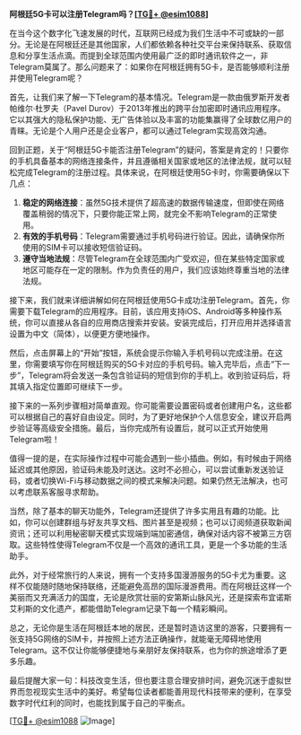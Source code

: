 **阿根廷5G卡可以注册Telegram吗？[[TG💪+ @esim1088](https://t.me/s/esim1088)]**

在当今这个数字化飞速发展的时代，互联网已经成为我们生活中不可或缺的一部分。无论是在阿根廷还是其他国家，人们都依赖各种社交平台来保持联系、获取信息和分享生活点滴。而提到全球范围内使用最广泛的即时通讯软件之一，非Telegram莫属了。那么问题来了：如果你在阿根廷拥有5G卡，是否能够顺利注册并使用Telegram呢？

首先，让我们来了解一下Telegram的基本情况。Telegram是一款由俄罗斯开发者帕维尔·杜罗夫（Pavel Durov）于2013年推出的跨平台加密即时通讯应用程序。它以其强大的隐私保护功能、无广告体验以及丰富的功能集赢得了全球数亿用户的青睐。无论是个人用户还是企业客户，都可以通过Telegram实现高效沟通。

回到正题，关于“阿根廷5G卡能否注册Telegram”的疑问，答案是肯定的！只要你的手机具备基本的网络连接条件，并且遵循相关国家或地区的法律法规，就可以轻松完成Telegram的注册过程。具体来说，在阿根廷使用5G卡时，你需要确保以下几点：

1. **稳定的网络连接**：虽然5G技术提供了超高速的数据传输速度，但即使在网络覆盖稍弱的情况下，只要你能正常上网，就完全不影响Telegram的正常使用。
2. **有效的手机号码**：Telegram需要通过手机号码进行验证。因此，请确保你所使用的SIM卡可以接收短信验证码。
3. **遵守当地法规**：尽管Telegram在全球范围内广受欢迎，但在某些特定国家或地区可能存在一定的限制。作为负责任的用户，我们应该始终尊重当地的法律法规。

接下来，我们就来详细讲解如何在阿根廷使用5G卡成功注册Telegram。首先，你需要下载Telegram的应用程序。目前，该应用支持iOS、Android等多种操作系统，你可以直接从各自的应用商店搜索并安装。安装完成后，打开应用并选择语言设置为中文（简体），以便更方便地操作。

然后，点击屏幕上的“开始”按钮，系统会提示你输入手机号码以完成注册。在这里，你需要填写你在阿根廷购买的5G卡对应的手机号码。输入完毕后，点击“下一步”，Telegram将会发送一条包含验证码的短信到你的手机上。收到验证码后，将其填入指定位置即可继续下一步。

接下来的一系列步骤相对简单直观。你可能需要设置密码或者创建用户名，这些都可以根据自己的喜好自由设定。同时，为了更好地保护个人信息安全，建议开启两步验证等高级安全措施。最后，当你完成所有设置后，就可以正式开始使用Telegram啦！

值得一提的是，在实际操作过程中可能会遇到一些小插曲。例如，有时候由于网络延迟或其他原因，验证码未能及时送达。这时不必担心，可以尝试重新发送验证码，或者切换Wi-Fi与移动数据之间的模式来解决问题。如果仍然无法解决，也可以考虑联系客服寻求帮助。

当然，除了基本的聊天功能外，Telegram还提供了许多实用且有趣的功能。比如，你可以创建群组与好友共享文档、图片甚至是视频；也可以订阅频道获取新闻资讯；还可以利用秘密聊天模式实现端到端加密通信，确保对话内容不被第三方窃取。这些特性使得Telegram不仅是一个高效的通讯工具，更是一个多功能的生活助手。

此外，对于经常旅行的人来说，拥有一个支持多国漫游服务的5G卡尤为重要。这样不仅能随时随地保持联络，还能避免高昂的国际漫游费用。而在阿根廷这样一个美丽而又充满活力的国度，无论是欣赏壮丽的安第斯山脉风光，还是探索布宜诺斯艾利斯的文化遗产，都能借助Telegram记录下每一个精彩瞬间。

总之，无论你是生活在阿根廷本地的居民，还是暂时造访这里的游客，只要拥有一张支持5G网络的SIM卡，并按照上述方法正确操作，就能毫无障碍地使用Telegram。这不仅让你能够便捷地与亲朋好友保持联系，也为你的旅途增添了更多乐趣。

最后提醒大家一句：科技改变生活，但也要注意合理安排时间，避免沉迷于虚拟世界而忽视现实生活中的美好。希望每位读者都能善用现代科技带来的便利，在享受数字时代红利的同时，也能找到属于自己的平衡点。

[[TG💪+ @esim1088](https://t.me/s/esim1088) ![Image](https://i.postimg.cc/4NQfJmqS/Snipaste-2025-05-13-00-14-12.png)]